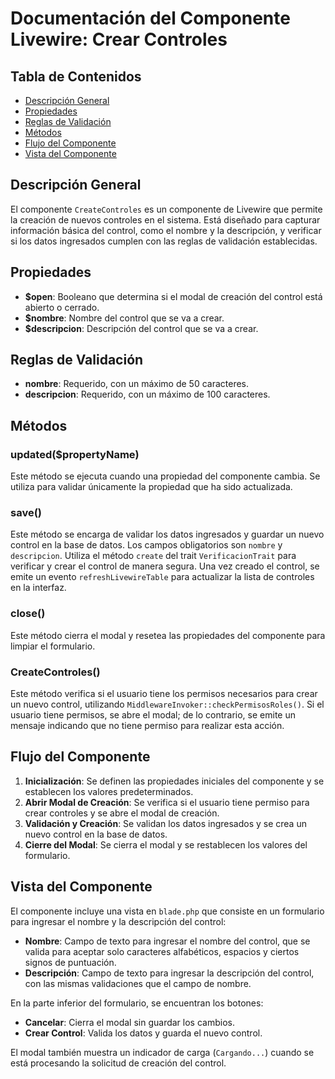# Documentación del Componente Livewire: Crear Controles

## Tabla de Contenidos
- [Descripción General](#descripción-general)
- [Propiedades](#propiedades)
- [Reglas de Validación](#reglas-de-validación)
- [Métodos](#métodos)
- [Flujo del Componente](#flujo-del-componente)
- [Vista del Componente](#vista-del-componente)

## Descripción General
El componente `CreateControles` es un componente de Livewire que permite la creación de nuevos controles en el sistema. Está diseñado para capturar información básica del control, como el nombre y la descripción, y verificar si los datos ingresados cumplen con las reglas de validación establecidas.

## Propiedades
- **$open**: Booleano que determina si el modal de creación del control está abierto o cerrado.
- **$nombre**: Nombre del control que se va a crear.
- **$descripcion**: Descripción del control que se va a crear.

## Reglas de Validación
- **nombre**: Requerido, con un máximo de 50 caracteres.
- **descripcion**: Requerido, con un máximo de 100 caracteres.

## Métodos
### updated($propertyName)
Este método se ejecuta cuando una propiedad del componente cambia. Se utiliza para validar únicamente la propiedad que ha sido actualizada.

### save()
Este método se encarga de validar los datos ingresados y guardar un nuevo control en la base de datos. Los campos obligatorios son `nombre` y `descripcion`. Utiliza el método `create` del trait `VerificacionTrait` para verificar y crear el control de manera segura. Una vez creado el control, se emite un evento `refreshLivewireTable` para actualizar la lista de controles en la interfaz.

### close()
Este método cierra el modal y resetea las propiedades del componente para limpiar el formulario.

### CreateControles()
Este método verifica si el usuario tiene los permisos necesarios para crear un nuevo control, utilizando `MiddlewareInvoker::checkPermisosRoles()`. Si el usuario tiene permisos, se abre el modal; de lo contrario, se emite un mensaje indicando que no tiene permiso para realizar esta acción.

## Flujo del Componente
1. **Inicialización**: Se definen las propiedades iniciales del componente y se establecen los valores predeterminados.
2. **Abrir Modal de Creación**: Se verifica si el usuario tiene permiso para crear controles y se abre el modal de creación.
3. **Validación y Creación**: Se validan los datos ingresados y se crea un nuevo control en la base de datos.
4. **Cierre del Modal**: Se cierra el modal y se restablecen los valores del formulario.

## Vista del Componente
El componente incluye una vista en `blade.php` que consiste en un formulario para ingresar el nombre y la descripción del control:
- **Nombre**: Campo de texto para ingresar el nombre del control, que se valida para aceptar solo caracteres alfabéticos, espacios y ciertos signos de puntuación.
- **Descripción**: Campo de texto para ingresar la descripción del control, con las mismas validaciones que el campo de nombre.

En la parte inferior del formulario, se encuentran los botones:
- **Cancelar**: Cierra el modal sin guardar los cambios.
- **Crear Control**: Valida los datos y guarda el nuevo control.

El modal también muestra un indicador de carga (`Cargando...`) cuando se está procesando la solicitud de creación del control.

